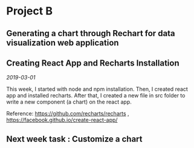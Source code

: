 # Project B
## Generating a chart through Rechart for data visualization web application
## Creating React App and Recharts Installation
*2019-03-01*

This week, I started with node and npm installation. Then, I created react app and installed recharts.
After that, I created a new file in src folder to write a new component (a chart) on the react app.

Reference: https://github.com/recharts/recharts , https://facebook.github.io/create-react-app/

## Next week task : Customize a chart 

